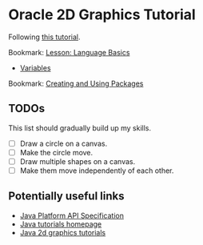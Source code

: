 # Oracle 2D Graphics Tutorial

Following [this tutorial](https://docs.oracle.com/javase/tutorial/2d/).

Bookmark: [Lesson: Language Basics](https://docs.oracle.com/javase/tutorial/java/nutsandbolts/index.html)

- [Variables](https://docs.oracle.com/javase/tutorial/java/nutsandbolts/variables.html)

Bookmark: [Creating and Using Packages](https://docs.oracle.com/javase/tutorial/java/package/packages.html)


## TODOs

This list should gradually build up my skills.

- [ ] Draw a circle on a canvas.
- [ ] Make the circle move.
- [ ] Draw multiple shapes on a canvas.
- [ ] Make them move independently of each other.

## Potentially useful links

- [Java Platform API Specification](https://docs.oracle.com/javase/8/docs/api/index.html)
- [Java tutorials homepage](https://docs.oracle.com/javase/tutorial/index.html)
- [Java 2d graphics tutorials](https://docs.oracle.com/javase/tutorial/2d/basic2d/index.html)
